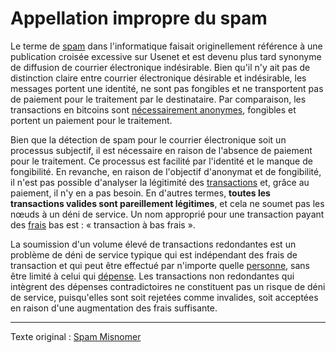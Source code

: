Appellation impropre du spam
============================

Le terme de [spam](https://fr.wikipedia.org/wiki/Spam) dans l'informatique faisait originellement référence à une publication croisée excessive sur Usenet et est devenu plus tard synonyme de diffusion de courrier électronique indésirable. Bien qu'il n'y ait pas de distinction claire entre courrier électronique désirable et indésirable, les messages portent une identité, ne sont pas fongibles et ne transportent pas de paiement pour le traitement par le destinataire. Par comparaison, les transactions en bitcoins sont [nécessairement anonymes](ch016-risk-sharing-principle.md), fongibles et portent un paiement pour le traitement.

Bien que la détection de spam pour le courrier électronique soit un processus subjectif, il est nécessaire en raison de l'absence de paiement pour le traitement. Ce processus est facilité par l'identité et le manque de fongibilité. En revanche, en raison de l'objectif d'anonymat et de fongibilité, il n'est pas possible d'analyser la légitimité des [transactions](ch101-glossary.md#transaction) et, grâce au paiement, il n'y en a pas besoin. En d'autres termes, **toutes les transactions valides sont pareillement légitimes**, et cela ne soumet pas les nœuds à un déni de service. Un nom approprié pour une transaction payant des [frais](ch101-glossary.md#frais) bas est : « transaction à bas frais ».

La soumission d'un volume élevé de transactions redondantes est un problème de déni de service typique qui est indépendant des frais de transaction et qui peut être effectué par n'importe quelle [personne](ch101-glossary.md#personne), sans être limité à celui qui [dépense](ch101-glossary.md#dépense). Les transactions non redondantes qui intègrent des dépenses contradictoires ne constituent pas un risque de déni de service, puisqu'elles sont soit rejetées comme invalides, soit acceptées en raison d'une augmentation des frais suffisante.

---

Texte original : [Spam Misnomer](https://github.com/libbitcoin/libbitcoin-system/wiki/Spam-Misnomer)